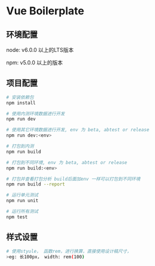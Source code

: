 # Vue Boilerplate


## 环境配置
node: v6.0.0 以上的LTS版本  

npm: v5.0.0 以上的版本

## 项目配置

``` bash
# 安装依赖包
npm install

# 使用内测环境数据进行开发
npm run dev

# 使用其它环境数据进行开发, env 为 beta, abtest or release
npm run dev:<env>

# 打包到内测
npm run build

# 打包到不同环境, env 为 beta, abtest or release
npm run build:<env>

# 打包并查看打包分析 build后面加env 一样可以打包到不同环境
npm run build --report

# 运行单元测试
npm run unit

# 运行所有测试
npm test
```

## 样式设置
```bash
# 使用styule， 函数rem，进行换算，直接使用设计稿尺寸，
>eg: 长100px， width: rem(100)
```
